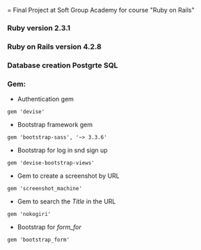 = Final Project at Soft Group Academy for course "Ruby on Rails"

### Ruby version 2.3.1

### Ruby on Rails version 4.2.8

### Database creation Postgrte SQL

### Gem:

* Authentication gem
`````
gem 'devise'
`````

* Bootstrap framework gem
`````
gem 'bootstrap-sass', '~> 3.3.6'
`````

* Bootstrap for log in snd sign up
`````
gem 'devise-bootstrap-views'
`````

* Gem to create a screenshot by URL
`````
gem 'screenshot_machine'
`````

* Gem to search the *Title* in the URL
`````
gem 'nokogiri'
`````

* Bootstrap for *form_for*
`````
gem 'bootstrap_form'
`````
